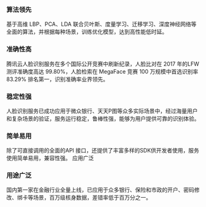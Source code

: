 ### 算法领先
基于高维 LBP、PCA、LDA 联合贝叶斯、度量学习、迁移学习、深度神经网络等全面的算法，并根据每种场景，训练优化模型，达到高性能低时延。

### 准确性高 
腾讯云人脸识别服务在多个国际公开竞赛中刷新纪录，人脸比对在 2017 年的LFW 测评准确度高达 99.80%，人脸检索在 MegaFace 竞赛 100 万规模中首选识别率 83.29% 排名第一，识别准确率业界领先。

### 稳定性强 
人脸识别服务已成功应用于微众银行、天天P图等众多实际场景中，经过海量用户和复杂场景的验证，服务运行稳定，鲁棒性强，能够为用户提供可靠的识别体验。      

### 简单易用   
除了可直接调用的全面的API 接口，还提供了丰富多样的SDK供开发者使用，服务使用简单易用，兼容性强。 
应用广泛

### 用途广泛 
国内第一家在金融行业全量上线，已应用于众多银行、保险和市政的开户、密码修改、绑卡等场景，百万级核身数据，差错率低于百万分之一。 
